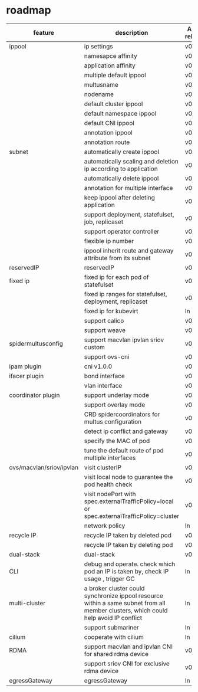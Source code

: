 # roadmap

| feature                  | description                                                                                                                          | Alpha release | Beta release | GA release |
|--------------------------|--------------------------------------------------------------------------------------------------------------------------------------|---------------|--------|------------|
| ippool                   | ip settings                                                                                                                          | v0.2.0        | v0.4.0 | v0.6.0     |
|                          | namesapce affinity                                                                                                                   | v0.4.0        | v0.6.0 |            |
|                          | application affinity                                                                                                                 | v0.4.0        | v0.6.0 |            |
|                          | multiple default ippool                                                                                                              | v0.6.0        |        |            |
|                          | multusname                                                                                                                           | v0.6.0        |        |            |
|                          | nodename                                                                                                                             | v0.6.0        | v0.6.0 |
|                          | default cluster ippool                                                                                                               | v0.2.0        | v0.4.0 | v0.6.0     |
|                          | default namespace ippool                                                                                                             | v0.4.0        | v0.5.0 |            |
|                          | default CNI ippool                                                                                                                   | v0.4.0        | v0.4.0 |            |
|                          | annotation ippool                                                                                                                    | v0.2.0        | v0.5.0 |            |
|                          | annotation route                                                                                                                     | v0.2.0        | v0.5.0 |            |
| subnet                   | automatically create ippool                                                                                                          | v0.4.0        |        |            |
|                          | automatically scaling and deletion ip according to application                                                                       | v0.4.0        |        |            |
|                          | automatically delete ippool                                                                                                          | v0.5.0        |        |            |
|                          | annotation for multiple interface                                                                                                    | v0.4.0        |        |            |
|                          | keep ippool after deleting application                                                                                               | v0.5.0        |        |            |
|                          | support deployment, statefulset, job, replicaset                                                                                     | v0.4.0        |        |            |
|                          | support operator controller                                                                                                          | v0.4.0        |        |            |
|                          | flexible ip number                                                                                                                   | v0.5.0        |        |            |
|                          | ippool inherit route and gateway attribute from its subnet                                                                           | v0.6.0        |        |            |
| reservedIP               | reservedIP                                                                                                                           | v0.4.0        | v0.6.0 |            |
| fixed ip                 | fixed ip for each pod of statefulset                                                                                                 | v0.5.0        |        |            |
|                          | fixed ip ranges for statefulset, deployment, replicaset                                                                              | v0.4.0        | v0.6.0 |            |
|                          | fixed ip for kubevirt                                                                                                                | In plan       |        |            |
|                          | support calico                                                                                                                       | v0.5.0        | v0.6.0 |            |
|                          | support weave                                                                                                                        | v0.5.0        | v0.6.0 |            |
| spidermultusconfig       | support macvlan ipvlan sriov custom                                                                                                  | v0.6.0        | v0.7.0 |            |        
|                          | support ovs-cni                                                                                                                      | v0.7.0        |        |            |
| ipam plugin              | cni v1.0.0                                                                                                                           | v0.4.0        | v0.5.0 |            |
| ifacer plugin            | bond interface                                                                                                                       | v0.6.0        |        |            |
|                          | vlan interface                                                                                                                       | v0.6.0        |        |            |
| coordinator plugin       | support underlay mode                                                                                                                | v0.6.0        | v0.7.0 |            |
|                          | support overlay mode                                                                                                                 | v0.6.0        |        |            |
|                          | CRD spidercoordinators for multus configuration                                                                                      | v0.6.0        |        |            |
|                          | detect ip conflict and gateway                                                                                                       | v0.6.0        | v0.6.0 |            |
|                          | specify the MAC of pod                                                                                                               | v0.6.0        |        |            |
|                          | tune the default route of pod multiple interfaces                                                                                    | v0.6.0        |        |            |
| ovs/macvlan/sriov/ipvlan | visit clusterIP                                                                                                                      | v0.6.0        | v0.7.0 |            |
|                          | visit local node to guarantee the pod health check                                                                                   | v0.6.0        | v0.7.0 |            |
|                          | visit nodePort with spec.externalTrafficPolicy=local or spec.externalTrafficPolicy=cluster                                           | v0.6.0        |        |            |
|                          | network policy                                                                                                                       | In plan       |        |            |
| recycle IP               | recycle IP taken by deleted pod                                                                                                      | v0.4.0        | v0.6.0 |            |
|                          | recycle IP taken by deleting pod                                                                                                     | v0.4.0        | v0.6.0 |            |
| dual-stack               | dual-stack                                                                                                                           | v0.2.0        | v0.4.0 |            |
| CLI                      | debug and operate. check which pod an IP is taken by, check IP usage , trigger GC                                                    | In plan       |        |            |
| multi-cluster            | a broker cluster could synchronize ippool resource within a same subnet from all member clusters, which could help avoid IP conflict | In plan       |        |            |
|                          | support submariner                                                                                                                   | In plan       |        |            |
| cilium                   | cooperate with cilium                                                                                                                | In plan       |        |            |
| RDMA                     | support macvlan and ipvlan CNI for shared rdma device                                                                                | v0.8.0        |        |            |
|                          | support sriov CNI for exclusive rdma device                                                                                          | v0.8.0        |        |            |
| egressGateway            | egressGateway                                                                                                                        | In plan       |        |            |
